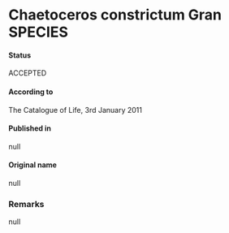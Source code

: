Chaetoceros constrictum Gran SPECIES
=======

#### Status
ACCEPTED

#### According to
The Catalogue of Life, 3rd January 2011

#### Published in
null

#### Original name
null

### Remarks
null